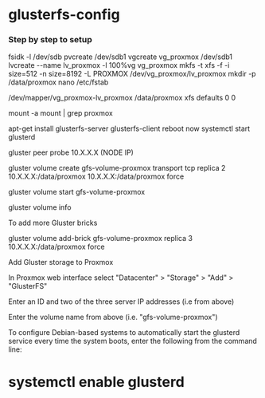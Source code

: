 # glusterfs-config

### Step by step to setup

fsidk -l /dev/sdb
pvcreate /dev/sdb1
vgcreate vg_proxmox /dev/sdb1
lvcreate --name lv_proxmox -l 100%vg vg_proxmox
mkfs -t xfs -f -i size=512 -n size=8192 -L PROXMOX /dev/vg_proxmox/lv_proxmox
mkdir -p /data/proxmox
nano /etc/fstab

/dev/mapper/vg_proxmox-lv_proxmox /data/proxmox xfs defaults 0 0


mount -a
mount | grep proxmox

apt-get install glusterfs-server glusterfs-client
reboot now
systemctl start glusterd


gluster peer probe 10.X.X.X (NODE IP)

gluster volume create gfs-volume-proxmox transport tcp replica 2 10.X.X.X:/data/proxmox 10.X.X.X:/data/proxmox force

gluster volume start gfs-volume-proxmox

gluster volume info

To add more Gluster bricks

gluster volume add-brick gfs-volume-proxmox replica 3 10.X.X.X:/data/proxmox force

Add Gluster storage to Proxmox

In Proxmox web interface select "Datacenter" > "Storage" > "Add" > "GlusterFS"

Enter an ID and two of the three server IP addresses (i.e from above)

Enter the volume name from above (i.e. "gfs-volume-proxmox")

To configure Debian-based systems to automatically start the glusterd service every time the system boots, enter the following from the command line:

# systemctl enable glusterd

